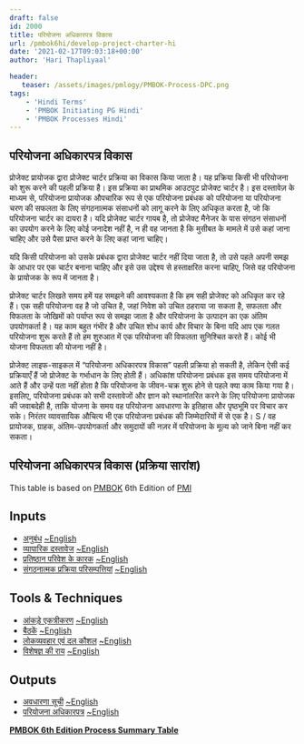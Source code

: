 ```yaml
---
draft: false
id: 2000   
title: परियोजना अधिकारपत्र विकास
url: /pmbok6hi/develop-project-charter-hi
date: '2021-02-17T09:03:18+00:00'
author: 'Hari Thapliyaal'

header:
   teaser: /assets/images/pmlogy/PMBOK-Process-DPC.png
tags:
    - 'Hindi Terms'
    - 'PMBOK Initiating PG Hindi'
    - 'PMBOK Processes Hindi'
---
```


[](/assets/images/pmlogy/PMBOK-Process-DPC.png)

## परियोजना अधिकारपत्र विकास

प्रोजेक्ट प्रायोजक द्वारा प्रोजेक्ट चार्टर प्रक्रिया का विकास किया जाता है। यह प्रक्रिया किसी भी परियोजना को शुरू करने की पहली प्रक्रिया है। इस प्रक्रिया का प्राथमिक आउटपुट प्रोजेक्ट चार्टर है। इस दस्तावेज़ के माध्यम से, परियोजना प्रायोजक औपचारिक रूप से एक परियोजना प्रबंधक को परियोजना या परियोजना चरण की सफलता के लिए संगठनात्मक संसाधनों को लागू करने के लिए अधिकृत करता है, जो कि परियोजना चार्टर का दायरा है। यदि प्रोजेक्ट चार्टर गायब है, तो प्रोजेक्ट मैनेजर के पास संगठन संसाधनों का उपयोग करने के लिए कोई जनादेश नहीं है, न ही वह जानता है कि मुसीबत के मामले में उसे कहां जाना चाहिए और उसे पैसा प्राप्त करने के लिए कहां जाना चाहिए। 

यदि किसी परियोजना को उसके प्रबंधक द्वारा प्रोजेक्ट चार्टर नहीं दिया जाता है, तो उसे पहले अपनी समझ के आधार पर एक चार्टर बनाना चाहिए और इसे उस उद्देश्य से हस्ताक्षरित करना चाहिए, जिसे वह परियोजना के प्रायोजक के रूप में जानता है। 

प्रोजेक्ट चार्टर लिखते समय हमें यह समझने की आवश्यकता है कि हम सही प्रोजेक्ट को अधिकृत कर रहे हैं। एक सही परियोजना वह है जो उचित है, जहां निवेश को उचित ठहराया जा सकता है, सफलता और विफलता के जोखिमों को पर्याप्त रूप से समझा जाता है और परियोजना के उत्पादन का एक अंतिम उपयोगकर्ता है। यह काम बहुत गंभीर है और उचित शोध कार्य और विचार के बिना यदि आप एक गलत परियोजना शुरू करते हैं तो हम शुरुआत में एक परियोजना की विफलता सुनिश्चित करते हैं। कोई भी योजना विफलता की योजना नहीं है। 

प्रोजेक्ट लाइफ-साइकल में “परियोजना अधिकारपत्र विकास” पहली प्रक्रिया हो सकती है, लेकिन ऐसी कई प्रक्रियाएँ हैं जो प्रोजेक्ट के गर्भाधान के लिए होती हैं। अधिकांश परियोजना प्रबंधक इस समय परियोजना में आते हैं और उन्हें पता नहीं होता है कि परियोजना के जीवन-चक्र शुरू होने से पहले क्या काम किया गया है। इसलिए, परियोजना प्रबंधक को सभी दस्तावेजों और ज्ञान को स्थानांतरित करने के लिए परियोजना प्रायोजक की जवाबदेही है, ताकि योजना के समय वह परियोजना अवधारणा के इतिहास और पृष्ठभूमि पर विचार कर सके। निरंतर व्यावसायिक औचित्य भी एक परियोजना प्रबंधक की जिम्मेदारियों में से एक है। S / वह प्रायोजक, ग्राहक, अंतिम-उपयोगकर्ता और समुदायों की नज़र में परियोजना के मूल्य को जाने बिना नहीं कर सकता।

## परियोजना अधिकारपत्र विकास (प्रक्रिया सारांश)

This table is based on [PMBOK](https://www.pmi.org/pmbok-guide-standards) 6th Edition of [PMI](https://www.pmi.org/)

## Inputs

- [अनुबंध](/pmbok6hi/agreements-hi) [~English](/pmbok6/Agreements)
- [व्यापारिक दस्तावेज](/pmbok6hi/business-documents-hi) [~English](/pmbok6/Business-Documents)
- [प्रतिष्ठान परिवेश के कारक](/pmbok6hi/enterprise-environmental-factors-hi) [~English](/pmbok6/Enterprise-Environmental-Factors)
- [संगठनात्मक प्रक्रिया परिसम्पत्तियां](/pmbok6hi/organizational-process-assets-hi) [~English](/pmbok6/Organizational-Process-Assets)

## Tools &amp; Techniques

- [आंकड़े एकत्रीकरण](/pmbok6hi/data-gathering-hi) [~English](/pmbok6/Data-Gathering)
- [बैठकें](/pmbok6hi/expert-judgement-hi) [~English](/pmbok6/Meetings)
- [लोकव्यवहार एवं दल कौशल](/pmbok6hi/interpersonal-and-team-skills-hi) [~English](/pmbok6/Interpersonal-And-Team-Skills)
- [विशेषज्ञ की राय](/pmbok6hi/meetings-hi) [~English](/pmbok6/Expert-Judgement)

## Outputs

- [अवधारणा सूची](/pmbok6hi/assumption-log-hi) [~English](/pmbok6/Assumption-Log)
- [परियोजना अधिकारपत्र](/pmbok6hi/project-charter-hi) [~English](/pmbok6/Project-Charter)

**[PMBOK 6th Edition Process Summary Table](process-groups-and-processes-in-pmbok6/)**
